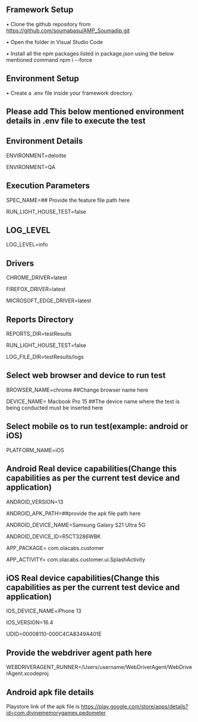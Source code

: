 
## Framework Setup
•	Clone the github repository from https://github.com/soumabasu/AMP_Soumadip.git

•	Open the folder in Visual Studio Code

•	Install all the npm packages listed in package.json using the below mentioned command
  npm i --force

## Environment Setup
•	Create a .env file inside your framework directory.

## Please add This below mentioned environment details in .env file to execute the test
## Environment Details
ENVIRONMENT=deloitte

ENVIRONMENT=QA

## Execution Parameters
SPEC_NAME=## Provide the feature file path here

RUN_LIGHT_HOUSE_TEST=false

## LOG_LEVEL
LOG_LEVEL=info

## Drivers
CHROME_DRIVER=latest

FIREFOX_DRIVER=latest

MICROSOFT_EDGE_DRIVER=latest

## Reports Directory
REPORTS_DIR=testResults

RUN_LIGHT_HOUSE_TEST=false

LOG_FILE_DIR=testResults/logs

## Select web browser and device to run test
BROWSER_NAME=chrome ##Change browser name here

DEVICE_NAME= Macbook Pro 15 ##The device name where the test is being conducted must be inserted here


## Select mobile os to run test(example: android or iOS)
PLATFORM_NAME=iOS

## Android Real device capabilities(Change this capabilities as per the current test device and application)
ANDROID_VERSION=13

ANDROID_APK_PATH=##provide the apk file path here

ANDROID_DEVICE_NAME=Samsung Galaxy S21 Ultra 5G

ANDROID_DEVICE_ID=R5CT3286WBK

APP_PACKAGE= com.olacabs.customer

APP_ACTIVITY= com.olacabs.customer.ui.SplashActivity

## iOS Real device capabilities(Change this capabilities as per the current test device and application)
IOS_DEVICE_NAME=iPhone 13

IOS_VERSION=16.4

UDID=00008110-000C4CA8349A401E

## Provide the webdriver agent path here
WEBDRIVERAGENT_RUNNER=/Users/username/WebDriverAgent/WebDriverAgent.xcodeproj


## Android apk file details
Playstore link of the apk file is https://play.google.com/store/apps/details?id=com.divinememorygames.pedometer

